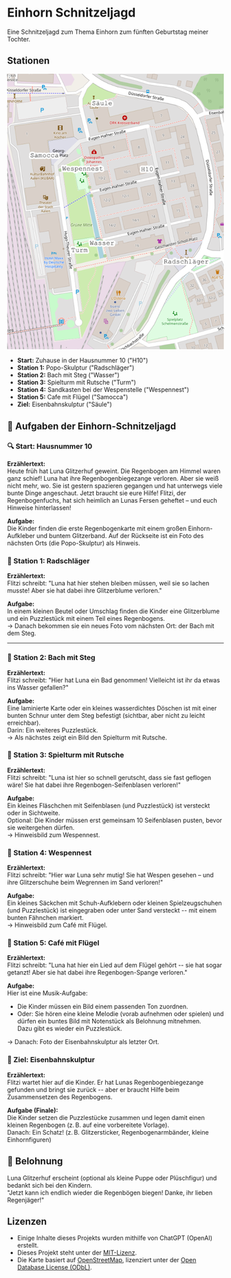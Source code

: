 # Einhorn Schnitzeljagd

Eine Schnitzeljagd zum Thema Einhorn zum fünften Geburtstag meiner Tochter.

## Stationen

![Karte vom Stadtoval in Aalen](karte.png)

* **Start:** Zuhause in der Hausnummer 10 ("H10")
* **Station 1:** Popo-Skulptur ("Radschläger")
* **Station 2:** Bach mit Steg ("Wasser")
* **Station 3:** Spielturm mit Rutsche ("Turm")
* **Station 4:** Sandkasten bei der Wespenstelle ("Wespennest")
* **Station 5:** Cafe mit Flügel ("Samocca")
* **Ziel:** Eisenbahnskulptur ("Säule")

## 🦄 Aufgaben der Einhorn-Schnitzeljagd

### 🔍 Start: Hausnummer 10

**Erzählertext:**  
Heute früh hat Luna Glitzerhuf geweint. Die Regenbogen am Himmel waren ganz
schief! Luna hat ihre Regenbogenbiegezange verloren. Aber sie weiß nicht mehr,
wo. Sie ist gestern spazieren gegangen und hat unterwegs viele bunte Dinge
angeschaut. Jetzt braucht sie eure Hilfe! Flitzi, der Regenbogenfuchs, hat sich
heimlich an Lunas Fersen geheftet – und euch Hinweise hinterlassen!

**Aufgabe:**  
Die Kinder finden die erste Regenbogenkarte mit einem großen Einhorn-Aufkleber
und buntem Glitzerband. Auf der Rückseite ist ein Foto des nächsten Orts (die
Popo-Skulptur) als Hinweis.

### 🐾 Station 1: Radschläger

**Erzählertext:**  
Flitzi schreibt: "Luna hat hier stehen bleiben müssen, weil sie so lachen
musste! Aber sie hat dabei ihre Glitzerblume verloren."

**Aufgabe:**  
In einem kleinen Beutel oder Umschlag finden die Kinder eine Glitzerblume und
ein Puzzlestück mit einem Teil eines Regenbogens.  
→ Danach bekommen sie ein neues Foto vom nächsten Ort: der Bach mit dem Steg.

---

### 🌈 Station 2: Bach mit Steg

**Erzählertext:**  
Flitzi schreibt: "Hier hat Luna ein Bad genommen! Vielleicht ist ihr da etwas
ins Wasser gefallen?"

**Aufgabe:**  
Eine laminierte Karte oder ein kleines wasserdichtes Döschen ist mit einer
bunten Schnur unter dem Steg befestigt (sichtbar, aber nicht zu leicht
erreichbar).  
Darin: Ein weiteres Puzzlestück.  
→ Als nächstes zeigt ein Bild den Spielturm mit Rutsche.

### 🛝 Station 3: Spielturm mit Rutsche

**Erzählertext:**  
Flitzi schreibt: "Luna ist hier so schnell gerutscht, dass sie fast geflogen
wäre! Sie hat dabei ihre Regenbogen-Seifenblasen verloren!"

**Aufgabe:**  
Ein kleines Fläschchen mit Seifenblasen (und Puzzlestück) ist versteckt oder in
Sichtweite.  
Optional: Die Kinder müssen erst gemeinsam 10 Seifenblasen pusten, bevor sie
weitergehen dürfen.  
→ Hinweisbild zum Wespennest.

### 🐝 Station 4: Wespennest

**Erzählertext:**  
Flitzi schreibt: "Hier war Luna sehr mutig! Sie hat Wespen gesehen – und ihre
Glitzerschuhe beim Wegrennen im Sand verloren!"

**Aufgabe:**  
Ein kleines Säckchen mit Schuh-Aufklebern oder kleinen Spielzeugschuhen (und
Puzzlestück) ist eingegraben oder unter Sand versteckt -- mit einem bunten
Fähnchen markiert.  
→ Hinweisbild zum Café mit Flügel.

### 🎹 Station 5: Café mit Flügel

**Erzählertext:**  
Flitzi schreibt: "Luna hat hier ein Lied auf dem Flügel gehört -- sie hat sogar
getanzt! Aber sie hat dabei ihre Regenbogen-Spange verloren."

**Aufgabe:**  
Hier ist eine Musik-Aufgabe:  

* Die Kinder müssen ein Bild einem passenden Ton zuordnen.  
* Oder: Sie hören eine kleine Melodie (vorab aufnehmen oder spielen) und dürfen
  ein buntes Bild mit Notenstück als Belohnung mitnehmen.  
  Dazu gibt es wieder ein Puzzlestück.

→ Danach: Foto der Eisenbahnskulptur als letzter Ort.

### 🚂 Ziel: Eisenbahnskulptur

**Erzählertext:**  
Flitzi wartet hier auf die Kinder. Er hat Lunas Regenbogenbiegezange gefunden
und bringt sie zurück -- aber er braucht Hilfe beim Zusammensetzen des
Regenbogens.

**Aufgabe (Finale):**  
Die Kinder setzen die Puzzlestücke zusammen und legen damit einen kleinen
Regenbogen (z. B. auf eine vorbereitete Vorlage).  
Danach: Ein Schatz! (z. B. Glitzersticker, Regenbogenarmbänder, kleine
Einhornfiguren)

## 🎉 Belohnung

Luna Glitzerhuf erscheint (optional als kleine Puppe oder Plüschfigur) und
bedankt sich bei den Kindern.  
"Jetzt kann ich endlich wieder die Regenbögen biegen! Danke, ihr lieben
Regenjäger!"

## Lizenzen

* Einige Inhalte dieses Projekts wurden mithilfe von ChatGPT (OpenAI) erstellt.
* Dieses Projekt steht unter der [MIT-Lizenz](LICENSE).
* Die Karte basiert auf [OpenStreetMap](https://www.openstreetmap.org/), lizenziert unter der [Open Database License (ODbL)](https://opendatacommons.org/licenses/odbl/).
